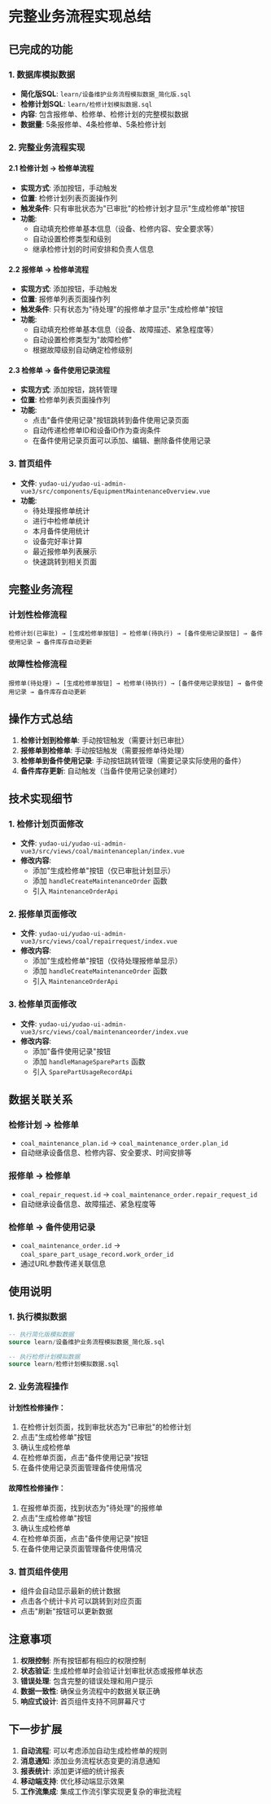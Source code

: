 # 完整业务流程实现总结

## 已完成的功能

### 1. 数据库模拟数据
- **简化版SQL**: `learn/设备维护业务流程模拟数据_简化版.sql`
- **检修计划SQL**: `learn/检修计划模拟数据.sql`
- **内容**: 包含报修单、检修单、检修计划的完整模拟数据
- **数据量**: 5条报修单、4条检修单、5条检修计划

### 2. 完整业务流程实现

#### 2.1 检修计划 → 检修单流程
- **实现方式**: 添加按钮，手动触发
- **位置**: 检修计划列表页面操作列
- **触发条件**: 只有审批状态为"已审批"的检修计划才显示"生成检修单"按钮
- **功能**: 
  - 自动填充检修单基本信息（设备、检修内容、安全要求等）
  - 自动设置检修类型和级别
  - 继承检修计划的时间安排和负责人信息

#### 2.2 报修单 → 检修单流程
- **实现方式**: 添加按钮，手动触发
- **位置**: 报修单列表页面操作列
- **触发条件**: 只有状态为"待处理"的报修单才显示"生成检修单"按钮
- **功能**: 
  - 自动填充检修单基本信息（设备、故障描述、紧急程度等）
  - 自动设置检修类型为"故障检修"
  - 根据故障级别自动确定检修级别

#### 2.3 检修单 → 备件使用记录流程
- **实现方式**: 添加按钮，跳转管理
- **位置**: 检修单列表页面操作列
- **功能**:
  - 点击"备件使用记录"按钮跳转到备件使用记录页面
  - 自动传递检修单ID和设备ID作为查询条件
  - 在备件使用记录页面可以添加、编辑、删除备件使用记录

### 3. 首页组件
- **文件**: `yudao-ui/yudao-ui-admin-vue3/src/components/EquipmentMaintenanceOverview.vue`
- **功能**:
  - 待处理报修单统计
  - 进行中检修单统计
  - 本月备件使用统计
  - 设备完好率计算
  - 最近报修单列表展示
  - 快速跳转到相关页面

## 完整业务流程

### 计划性检修流程
```
检修计划(已审批) → [生成检修单按钮] → 检修单(待执行) → [备件使用记录按钮] → 备件使用记录 → 备件库存自动更新
```

### 故障性检修流程
```
报修单(待处理) → [生成检修单按钮] → 检修单(待执行) → [备件使用记录按钮] → 备件使用记录 → 备件库存自动更新
```

## 操作方式总结

1. **检修计划到检修单**: 手动按钮触发（需要计划已审批）
2. **报修单到检修单**: 手动按钮触发（需要报修单待处理）
3. **检修单到备件使用记录**: 手动按钮跳转管理（需要记录实际使用的备件）
4. **备件库存更新**: 自动触发（当备件使用记录创建时）

## 技术实现细节

### 1. 检修计划页面修改
- **文件**: `yudao-ui/yudao-ui-admin-vue3/src/views/coal/maintenanceplan/index.vue`
- **修改内容**:
  - 添加"生成检修单"按钮（仅已审批计划显示）
  - 添加 `handleCreateMaintenanceOrder` 函数
  - 引入 `MaintenanceOrderApi`

### 2. 报修单页面修改
- **文件**: `yudao-ui/yudao-ui-admin-vue3/src/views/coal/repairrequest/index.vue`
- **修改内容**:
  - 添加"生成检修单"按钮（仅待处理报修单显示）
  - 添加 `handleCreateMaintenanceOrder` 函数
  - 引入 `MaintenanceOrderApi`

### 3. 检修单页面修改
- **文件**: `yudao-ui/yudao-ui-admin-vue3/src/views/coal/maintenanceorder/index.vue`
- **修改内容**:
  - 添加"备件使用记录"按钮
  - 添加 `handleManageSpareParts` 函数
  - 引入 `SparePartUsageRecordApi`

## 数据关联关系

### 检修计划 → 检修单
- `coal_maintenance_plan.id` → `coal_maintenance_order.plan_id`
- 自动继承设备信息、检修内容、安全要求、时间安排等

### 报修单 → 检修单
- `coal_repair_request.id` → `coal_maintenance_order.repair_request_id`
- 自动继承设备信息、故障描述、紧急程度等

### 检修单 → 备件使用记录
- `coal_maintenance_order.id` → `coal_spare_part_usage_record.work_order_id`
- 通过URL参数传递关联信息

## 使用说明

### 1. 执行模拟数据
```sql
-- 执行简化版模拟数据
source learn/设备维护业务流程模拟数据_简化版.sql

-- 执行检修计划模拟数据
source learn/检修计划模拟数据.sql
```

### 2. 业务流程操作

#### 计划性检修操作：
1. 在检修计划页面，找到审批状态为"已审批"的检修计划
2. 点击"生成检修单"按钮
3. 确认生成检修单
4. 在检修单页面，点击"备件使用记录"按钮
5. 在备件使用记录页面管理备件使用情况

#### 故障性检修操作：
1. 在报修单页面，找到状态为"待处理"的报修单
2. 点击"生成检修单"按钮
3. 确认生成检修单
4. 在检修单页面，点击"备件使用记录"按钮
5. 在备件使用记录页面管理备件使用情况

### 3. 首页组件使用
- 组件会自动显示最新的统计数据
- 点击各个统计卡片可以跳转到对应页面
- 点击"刷新"按钮可以更新数据

## 注意事项

1. **权限控制**: 所有按钮都有相应的权限控制
2. **状态验证**: 生成检修单时会验证计划审批状态或报修单状态
3. **错误处理**: 包含完整的错误处理和用户提示
4. **数据一致性**: 确保业务流程中的数据关联正确
5. **响应式设计**: 首页组件支持不同屏幕尺寸

## 下一步扩展

1. **自动流程**: 可以考虑添加自动生成检修单的规则
2. **消息通知**: 添加业务流程状态变更的消息通知
3. **报表统计**: 添加更详细的统计报表
4. **移动端支持**: 优化移动端显示效果
5. **工作流集成**: 集成工作流引擎实现更复杂的审批流程
